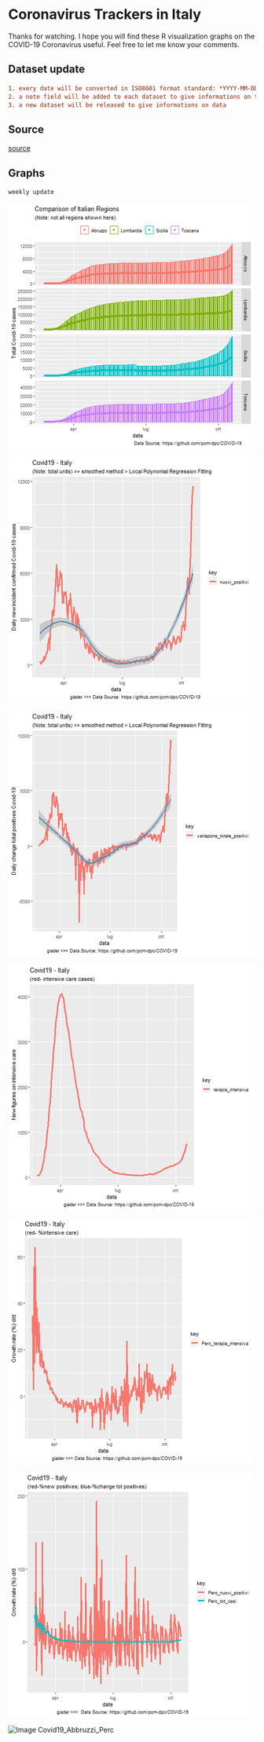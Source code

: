 # Coronavirus Trackers in Italy

Thanks for watching. 
I hope you will find these R visualization graphs on the COVID-19 Coronavirus useful. 
Feel free to let me know your comments.


## Dataset update

```diff
1. every date will be converted in ISO8601 format standard: *YYYY-MM-DDTHH:MM:SS* - *2020-03-18T19:14:29*. All dates will be in UTC.
2. a note field will be added to each dataset to give informations on the specific data
3. a new dataset will be released to give informations on data
```

## Source 
[source](https://github.com/pcm-dpc/COVID-19)<br>

## Graphs 
```diff
weekly update
```
![Image Covid19_it_4Regions](https://github.com/giader/Stat_Covid19/blob/master/infographics/Covid19_it_4reg.png)

![Image Covid19_it_new_cases](https://github.com/giader/Stat_Covid19/blob/master/infographics/Covid19_it_newcasesSmoothed.png)

![Image Covid19_it_Var_new_cases](https://github.com/giader/Stat_Covid19/blob/master/infographics/Covid19_it_varnewcasesSmoothed.png)

![Image Covid19_it_TerapiaInt](https://github.com/giader/Stat_Covid19/blob/master/infographics/Covid19_it_TerapiaInt.png)

![Image Covid19_it_VarTerapiaInt](https://github.com/giader/Stat_Covid19/blob/master/infographics/Covid19_it_PercTerapiaInt.png)

![Image Covid19_it_Perc](https://github.com/giader/Stat_Covid19/blob/master/infographics/Covid19_it_Perc.png)

![Image Covid19_Abbruzzi_Perc](https://github.com/giader/Stat_Covid19/blob/master/infographics/Covid19_it_Abbruzzi_newcasesSmoothed.png)



